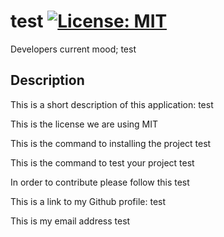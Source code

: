 # test [![License: MIT](https://img.shields.io/badge/License-MIT-yellow.svg)](https://opensource.org/licenses/MIT)
  Developers current mood; test
  ## Description

  This is a short description of this application: test


  This is the license we are using  MIT
  
  This is the command to installing the project test
  
  This is the command to test your project test 

  In order to contribute please follow this test

  This is a link to my Github profile: test

  This is my email address  test
  